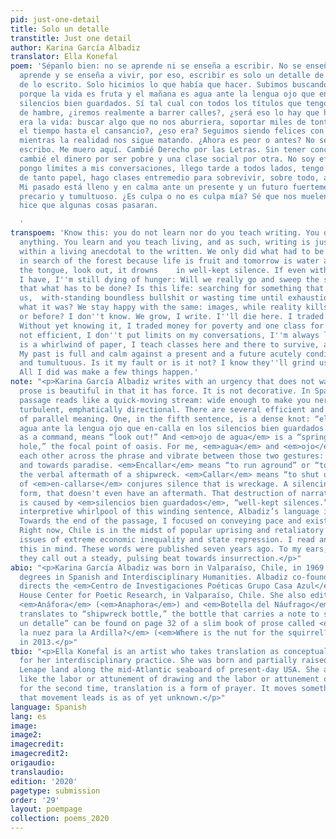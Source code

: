 ```yaml
---
pid: just-one-detail
title: Solo un detalle
transtitle: Just one detail
author: Karina García Albadiz
translator: Ella Konefal
poem: 'Sépanlo bien: no se aprende ni se enseña a escribir. No se enseña nada. Se
  aprende y se enseña a vivir, por eso, escribir es solo un detalle de un vivir anécdota
  de lo escrito. Solo hicimios lo que había que hacer. Subimos buscando el bosque
  porque la vida es fruta y el mañana es agua ante la lengua ojo que en-calla en los
  silencios bien guardados. Sí tal cual con todos los títulos que tengo, me sigo muriendo
  de hambre, ¿iremos realmente a barrer calles?, ¿será eso lo hay que hacer?, ¿esto
  era la vida: buscar algo que no nos aburriera, soportar miles de tonteras o perder
  el tiempo hasta el cansancio?, ¿eso era? Seguimos siendo felices con lo mismo: imágenes
  mientras la realidad nos sigue matando. ¿Ahora es peor o antes? No sé. Crecimos,
  escribo. Me muero aquí. Cambié Derecho por las Letras. Sin tener conciencia todavía,
  cambié el dinero por ser pobre y una clase social por otra. No soy eficiente, no
  pongo límites a mis conversaciones, llego tarde a todos lados, tengo la casa revuelta
  de tanto papel, hago clases entremedio para sobrevivir, sobre todo, anímicamente.
  Mi pasado está lleno y en calma ante un presente y un futuro fuertemente condicionado,
  precario y tumultuoso. ¿Es culpa o no es culpa mía? Sé que nos muelen a palos. Solo
  hice que algunas cosas pasaran.

  '
transpoem: 'Know this: you do not learn nor do you teach writing. You don''t teach
  anything. You learn and you teach living, and as such, writing is just one detail
  within a living anecdotal to the written. We only did what had to be done. We climbed
  in search of the forest because life is fruit and tomorrow is water at the tip of
  the tongue, look out, it drowns    in well-kept silence. If even with all the degrees
  I have, I''m still dying of hunger: Will we really go and sweep the streets? Is
  that what has to be done? Is this life: searching for something that will not bore
  us,  with-standing boundless bullshit or wasting time until exhaustion? Is that
  what it was? We stay happy with the same: images, while reality kills. Is now worse
  or before? I don''t know. We grow, I write. I''ll die here. I traded Law for Letters.
  Without yet knowing it, I traded money for poverty and one class for another. I''m
  not efficient, I don''t put limits on my conversations, I''m always late, my home
  is a whirlwind of paper, I teach classes here and there to survive, above all, energetically.
  My past is full and calm against a present and a future acutely conditional, precarious
  and tumultuous. Is it my fault or is it not? I know they''ll grind us down to sticks.
  All I did was make a few things happen.'
note: "<p>Karina García Albadiz writes with an urgency that does not waste time. Her
  prose is beautiful in that it has force. It is not decorative. In Spanish, this
  passage reads like a quick-moving stream: wide enough to make you nervous, consistently
  turbulent, emphatically directional. There are several efficient and elegant moments
  of parallel meaning. One, in the fifth sentence, is a dense knot: “el mañana es
  agua ante la lengua ojo que en-calla en los silencios bien guardados.” <em>Ojo</em>,
  as a command, means “look out!” And <em>ojo de agua</em> is a “spring” or a “watering
  hole,” the focal point of oasis. For me, <em>agua</em> and <em>ojo</em> reach towards
  each other across the phrase and vibrate between those two gestures: towards alarm
  and towards paradise. <em>Encallar</em> means “to run aground” or “to crash-land,”
  the verbal aftermath of a shipwreck. <em>Callar</em> means “to shut up.” The hyphenation
  of <em>en-callarse</em> conjures silence that is wreckage. A silencing that demolishes
  form, that doesn't even have an aftermath. That destruction of narrative or meaning
  is caused by <em>silencios bien guardados</em>, “well-kept silences.” After the
  interpretive whirlpool of this winding sentence, Albadiz’s language is more direct.
  Towards the end of the passage, I focused on conveying pace and existential urgency.
  Right now, Chile is in the midst of popular uprising and retaliatory crackdown over
  issues of extreme economic inequality and state repression. I read and write with
  this in mind. These words were published seven years ago. To my ears, in this moment,
  they call out a steady, pulsing beat towards insurrection.</p>"
abio: "<p>Karina García Albadiz was born in Valparaíso, Chile, in 1969. She holds
  degrees in Spanish and Interdisciplinary Humanities. Albadiz co-founded and now
  directs the <em>Centro de Investigaciones Poéticas Grupo Casa Azul</em>, the Blue
  House Center for Poetic Research, in Valparaíso, Chile. She also edits two magazines:
  <em>Anáfora</em> (<em>Anaphora</em>) and <em>Botella del Náufrago</em>, which literally
  translates to “shipwreck bottle,” the bottle that carries a note to shore. “Solo
  un detalle” can be found on page 32 of a slim book of prose called <em>¿Dónde está
  la nuez para la Ardilla?</em> (<em>Where is the nut for the squirrel?</em>), published
  in 2013.</p>"
tbio: "<p>Ella Konefal is an artist who takes translation as conceptual grounding
  for her interdisciplinary practice. She was born and partially raised on unceded
  Lenape land along the mid-Atlantic seaboard of present-day USA. She asserts that
  like the labor or attunement of drawing and the labor or attunement of reading something
  for the second time, translation is a form of prayer. It moves something. Where
  that movement leads is as of yet unknown.</p>"
language: Spanish
lang: es
image:
image2:
imagecredit:
imagecredit2:
origaudio:
translaudio:
edition: '2020'
pagetype: submission
order: '29'
layout: poempage
collection: poems_2020
---
```

